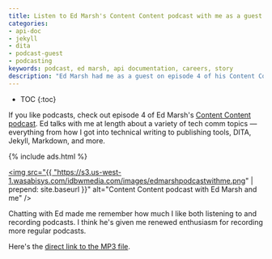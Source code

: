 ```yaml
---
title: Listen to Ed Marsh's Content Content podcast with me as a guest
categories:
- api-doc
- jekyll
- dita
- podcast-guest
- podcasting
keywords: podcast, ed marsh, api documentation, careers, story
description: "Ed Marsh had me as a guest on episode 4 of his Content Content podcast, which is now available to listen to."
---
```


* TOC
{:toc}

If you like podcasts, check out episode 4 of Ed Marsh's [Content Content podcast](http://edmarsh.com/2015/07/08/content-content-podcast-episode-4-curse-of-knowledge-with-tom-johnson). Ed talks with me at length about a variety of tech comm topics &mdash; everything from how I got into technical writing to publishing tools, DITA, Jekyll, Markdown, and more.

{% include ads.html %}

<a href="http://edmarsh.com/2015/07/08/content-content-podcast-episode-4-curse-of-knowledge-with-tom-johnson"><img src="{{ "https://s3.us-west-1.wasabisys.com/idbwmedia.com/images/edmarshpodcastwithme.png" | prepend: site.baseurl }}" alt="Content Content podcast with Ed Marsh and me" /></a>

Chatting with Ed made me remember how much I like both listening to and recording podcasts. I think he's given me renewed enthusiasm for recording more regular podcasts.

Here's the [direct link to the MP3 file](http://media.blubrry.com/contentcontent/p/edmarsh.com//images/2015/07/Content_Content_podcast_S1E4_Curse_of_knowledge_with_Tom_Johnson.mp3).
